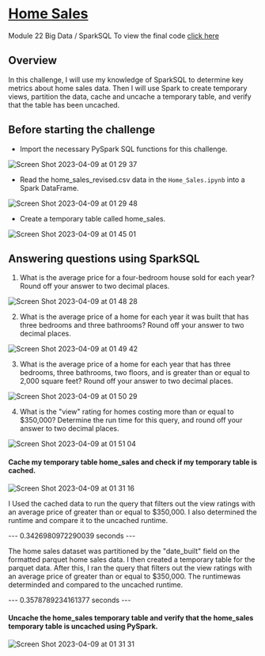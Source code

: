 # <ins>Home Sales</ins>

Module 22 Big Data / SparkSQL
To view the final code [click here](https://github.com/HJandu/Home_sales/blob/main/Home_Sales.ipynb)

## Overview

In this challenge, I will use my knowledge of SparkSQL to determine key metrics about home sales data. Then I will use Spark to create temporary views, partition the data, cache and uncache a temporary table, and verify that the table has been uncached.

## Before starting the challenge

* Import the necessary PySpark SQL functions for this challenge.

![Screen Shot 2023-04-09 at 01 29 37](https://user-images.githubusercontent.com/116304118/230748439-09fd3556-fb9e-4925-b52f-d18140e7cc7b.png)

* Read the home_sales_revised.csv data in the `Home_Sales.ipynb` into a Spark DataFrame.

![Screen Shot 2023-04-09 at 01 29 48](https://user-images.githubusercontent.com/116304118/230748519-a25bda31-2293-4c38-91ec-04c89219adb9.png)

* Create a temporary table called home_sales.

![Screen Shot 2023-04-09 at 01 45 01](https://user-images.githubusercontent.com/116304118/230748552-ac1cf122-76e4-402b-9667-5cf7eb6dbd62.png)

## Answering questions using SparkSQL

1. What is the average price for a four-bedroom house sold for each year? Round off your answer to two decimal places.

![Screen Shot 2023-04-09 at 01 48 28](https://user-images.githubusercontent.com/116304118/230748634-22e224f2-6c15-43af-8b6f-6df9f934a043.png)

2. What is the average price of a home for each year it was built that has three bedrooms and three bathrooms? Round off your answer to two decimal places.

![Screen Shot 2023-04-09 at 01 49 42](https://user-images.githubusercontent.com/116304118/230748659-365fe8da-6095-4445-92e6-4256502baba6.png)


3. What is the average price of a home for each year that has three bedrooms, three bathrooms, two floors, and is greater than or equal to 2,000 square feet? Round off your answer to two decimal places.

![Screen Shot 2023-04-09 at 01 50 29](https://user-images.githubusercontent.com/116304118/230748665-203574ea-e876-4d3f-9ad1-627fa24e3cfd.png)

4. What is the "view" rating for homes costing more than or equal to $350,000? Determine the run time for this query, and round off your answer to two decimal places.

![Screen Shot 2023-04-09 at 01 51 04](https://user-images.githubusercontent.com/116304118/230748675-4898d07d-5e83-4cea-8e09-207910072f90.png)


#### Cache my temporary table home_sales and check if my temporary table is cached.

![Screen Shot 2023-04-09 at 01 31 16](https://user-images.githubusercontent.com/116304118/230748759-b7ffc3a5-eb4a-4638-9a60-a0189ba07639.png)

I Used the cached data to run the query that filters out the view ratings with an average price of greater than or equal to $350,000. I also determined the runtime and compare it to the uncached runtime.

--- 0.3426980972290039 seconds ---

The home sales dataset was partitioned by the "date_built" field on the formatted parquet home sales data. I then created a temporary table for the parquet data. After this, I ran the query that filters out the view ratings with an average price of greater than or equal to $350,000. The runtimewas determinded and compared to the uncached runtime.

--- 0.3578789234161377 seconds ---

#### Uncache the home_sales temporary table and verify that the home_sales temporary table is uncached using PySpark.

![Screen Shot 2023-04-09 at 01 31 31](https://user-images.githubusercontent.com/116304118/230748960-5f5b12a7-8acd-4607-976e-df3165cc973e.png)



